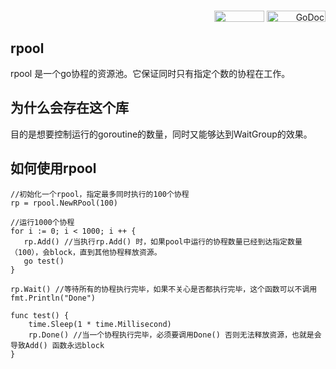 <p align='right'>
<a href='https://drone.io/github.com/jinuljt/rpool/latest'><img width='80' align='absmiddle' height='18' src='https://drone.io/github.com/jinuljt/rpool/status.png' /></a>
<a href='http://godoc.org/github.com/jinuljt/rpool'><img width='94' align='absmiddle' height='18' alt='GoDoc' src='https://godoc.org/github.com/jinuljt/rpool?status.png' /></a>
</p>


## rpool  ##

rpool 是一个go协程的资源池。它保证同时只有指定个数的协程在工作。


## 为什么会存在这个库 ##

目的是想要控制运行的goroutine的数量，同时又能够达到WaitGroup的效果。

## 如何使用rpool ##

```
//初始化一个rpool，指定最多同时执行的100个协程
rp = rpool.NewRPool(100)

//运行1000个协程
for i := 0; i < 1000; i ++ {
   rp.Add() //当执行rp.Add() 时，如果pool中运行的协程数量已经到达指定数量（100），会block，直到其他协程释放资源。
   go test()
}

rp.Wait() //等待所有的协程执行完毕，如果不关心是否都执行完毕，这个函数可以不调用
fmt.Println("Done")

func test() {
    time.Sleep(1 * time.Millisecond)
    rp.Done() //当一个协程执行完毕，必须要调用Done() 否则无法释放资源，也就是会导致Add() 函数永远block
}
```
